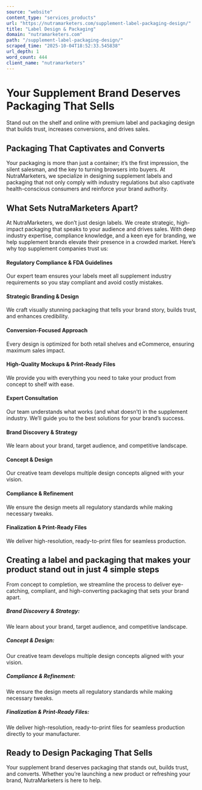 ```yaml
---
source: "website"
content_type: "services_products"
url: "https://nutramarketers.com/supplement-label-packaging-design/"
title: "Label Design & Packaging"
domain: "nutramarketers.com"
path: "/supplement-label-packaging-design/"
scraped_time: "2025-10-04T18:52:33.545838"
url_depth: 1
word_count: 444
client_name: "nutramarketers"
---
```


# Your Supplement Brand Deserves Packaging That Sells

Stand out on the shelf and online with premium label and packaging design that builds trust, increases conversions, and drives sales.

## Packaging That Captivates and Converts

Your packaging is more than just a container; it’s the first impression, the silent salesman, and the key to turning browsers into buyers. At NutraMarketers, we specialize in designing supplement labels and packaging that not only comply with industry regulations but also captivate health-conscious consumers and reinforce your brand authority.

## What Sets NutraMarketers Apart?

At NutraMarketers, we don’t just design labels. We create strategic, high-impact packaging that speaks to your audience and drives sales. With deep industry expertise, compliance knowledge, and a keen eye for branding, we help supplement brands elevate their presence in a crowded market. Here’s why top supplement companies trust us:

#### Regulatory Compliance & FDA Guidelines

Our expert team ensures your labels meet all supplement industry requirements so you stay compliant and avoid costly mistakes.

#### Strategic Branding & Design

We craft visually stunning packaging that tells your brand story, builds trust, and enhances credibility.

#### Conversion-Focused Approach

Every design is optimized for both retail shelves and eCommerce, ensuring maximum sales impact.

#### High-Quality Mockups & Print-Ready Files

We provide you with everything you need to take your product from concept to shelf with ease.

#### Expert Consultation

Our team understands what works (and what doesn’t) in the supplement industry. We’ll guide you to the best solutions for your brand’s success.

#### Brand Discovery & Strategy

We learn about your brand, target audience, and competitive landscape.

#### Concept & Design

Our creative team develops multiple design concepts aligned with your vision.

#### Compliance & Refinement

We ensure the design meets all regulatory standards while making necessary tweaks.

#### Finalization & Print-Ready Files

We deliver high-resolution, ready-to-print files for seamless production.

## Creating a label and packaging that makes your product stand out in just 4 simple steps

From concept to completion, we streamline the process to deliver eye-catching, compliant, and high-converting packaging that sets your brand apart.

##### Brand Discovery & Strategy:

We learn about your brand, target audience, and competitive landscape.

##### Concept & Design:

Our creative team develops multiple design concepts aligned with your vision.

##### Compliance & Refinement:

We ensure the design meets all regulatory standards while making necessary tweaks.

##### Finalization & Print-Ready Files:

We deliver high-resolution, ready-to-print files for seamless production directly to your manufacturer.

## Ready to Design Packaging That Sells

Your supplement brand deserves packaging that stands out, builds trust, and converts. Whether you’re launching a new product or refreshing your brand, NutraMarketers is here to help.